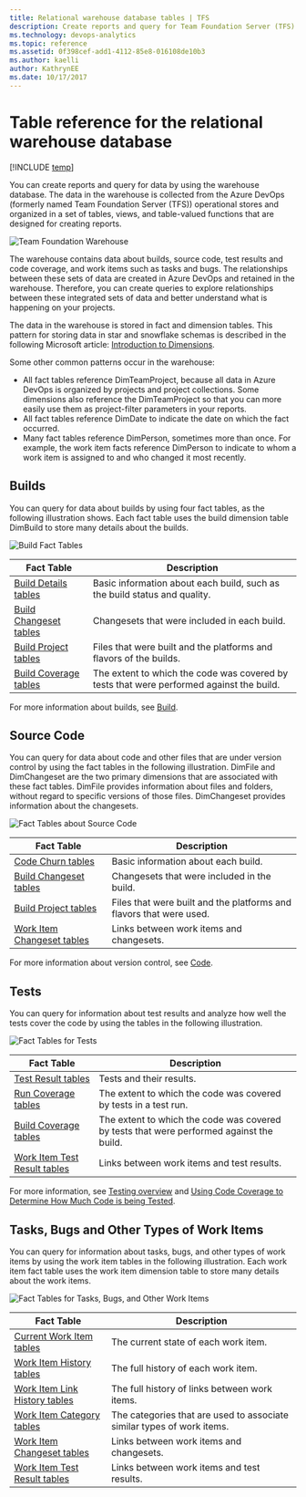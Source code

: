 ```yaml
---
title: Relational warehouse database tables | TFS
description: Create reports and query for Team Foundation Server (TFS) data
ms.technology: devops-analytics
ms.topic: reference
ms.assetid: 0f398cef-add1-4112-85e8-016108de10b3
ms.author: kaelli
author: KathrynEE
ms.date: 10/17/2017
---
```


# Table reference for the relational warehouse database

[!INCLUDE [temp](../includes/tfs-report-platform-version.md)]

You can create reports and query for data by using the warehouse database. The data in the warehouse is collected from the Azure DevOps (formerly named Team Foundation Server (TFS)) operational stores and organized in a set of tables, views, and table-valued functions that are designed for creating reports.

![Team Foundation Warehouse](media/teamproj_warehouse.png "TeamProj_Warehouse")

The warehouse contains data about builds, source code, test results and code coverage, and work items such as tasks and bugs. The relationships between these sets of data are created in Azure DevOps and retained in the warehouse. Therefore, you can create queries to explore relationships between these integrated sets of data and better understand what is happening on your projects.

The data in the warehouse is stored in fact and dimension tables. This pattern for storing data in star and snowflake schemas is described in the following Microsoft article: [Introduction to Dimensions](/analysis-services/multidimensional-models-olap-logical-dimension-objects/dimensions-introduction).

Some other common patterns occur in the warehouse:

- All fact tables reference DimTeamProject, because all data in Azure DevOps is organized by projects and project collections. Some dimensions also reference the DimTeamProject so that you can more easily use them as project-filter parameters in your reports.
- All fact tables reference DimDate to indicate the date on which the fact occurred.
- Many fact tables reference DimPerson, sometimes more than once. For example, the work item facts reference DimPerson to indicate to whom a work item is assigned to and who changed it most recently.

<a name="Builds"></a>

## Builds

You can query for data about builds by using four fact tables, as the following illustration shows. Each fact table uses the build dimension table DimBuild to store many details about the builds.

![Build Fact Tables](media/teamproj_buildfacts.png "TeamProj_BuildFacts")

| Fact Table                                                   | Description                                                                              |
| ------------------------------------------------------------ | ---------------------------------------------------------------------------------------- |
| [Build Details tables](table-reference-build-details.md)     | Basic information about each build, such as the build status and quality.                |
| [Build Changeset tables](table-reference-build-changeset.md) | Changesets that were included in each build.                                             |
| [Build Project tables](table-reference-build-project.md)     | Files that were built and the platforms and flavors of the builds.                       |
| [Build Coverage tables](table-reference-build-coverage.md)   | The extent to which the code was covered by tests that were performed against the build. |

For more information about builds, see [Build](../../pipelines/overview.md).

<a name="SourceCode"></a>

## Source Code

You can query for data about code and other files that are under version control by using the fact tables in the following illustration. DimFile and DimChangeset are the two primary dimensions that are associated with these fact tables. DimFile provides information about files and folders, without regard to specific versions of those files. DimChangeset provides information about the changesets.

![Fact Tables about Source Code](media/teamproj_codefacts.png "TeamProj_CodeFacts")

| Fact Table                                                   | Description                                                         |
| ------------------------------------------------------------ | ------------------------------------------------------------------- |
| [Code Churn tables](table-reference-code-churn.md)           | Basic information about each build.                                 |
| [Build Changeset tables](table-reference-build-changeset.md) | Changesets that were included in the build.                         |
| [Build Project tables](table-reference-build-project.md)     | Files that were built and the platforms and flavors that were used. |
| [Work Item Changeset tables](work-item-changeset-tables.md)  | Links between work items and changesets.                            |

For more information about version control, see [Code](../../repos/tfvc/overview.md).

<a name="TestResults"></a>

## Tests

You can query for information about test results and analyze how well the tests cover the code by using the tables in the following illustration.

![Fact Tables for Tests](media/teamproj_testfacts.png "TeamProj_TestFacts")

| Fact Table                                                      | Description                                                                              |
| --------------------------------------------------------------- | ---------------------------------------------------------------------------------------- |
| [Test Result tables](test-result-tables.md)                     | Tests and their results.                                                                 |
| [Run Coverage tables](run-coverage-tables.md)                   | The extent to which the code was covered by tests in a test run.                         |
| [Build Coverage tables](table-reference-build-coverage.md)      | The extent to which the code was covered by tests that were performed against the build. |
| [Work Item Test Result tables](work-item-test-result-tables.md) | Links between work items and test results.                                               |

For more information, see [Testing overview](../../test/index.yml) and [Using Code Coverage to Determine How Much Code is being Tested](https://msdn.microsoft.com/library/dd537628.aspx).

<a name="WorkItems"></a>

## Tasks, Bugs and Other Types of Work Items

You can query for information about tasks, bugs, and other types of work items by using the work item tables in the following illustration. Each work item fact table uses the work item dimension table to store many details about the work items.

![Fact Tables for Tasks, Bugs, and Other Work Items](media/teamproj_workitemfacts.png "TeamProj_WorkItemFacts")

| Fact Table                                                        | Description                                                            |
| ----------------------------------------------------------------- | ---------------------------------------------------------------------- |
| [Current Work Item tables](table-reference-current-work-items.md) | The current state of each work item.                                   |
| [Work Item History tables](work-item-history-tables.md)           | The full history of each work item.                                    |
| [Work Item Link History tables](work-item-link-history-tables.md) | The full history of links between work items.                          |
| [Work Item Category tables](work-item-category-tables.md)         | The categories that are used to associate similar types of work items. |
| [Work Item Changeset tables](work-item-changeset-tables.md)       | Links between work items and changesets.                               |
| [Work Item Test Result tables](work-item-test-result-tables.md)   | Links between work items and test results.                             |
